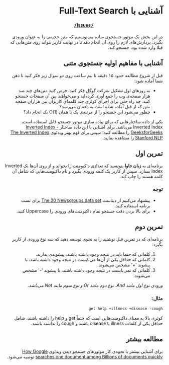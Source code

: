 <div dir="rtl" align='right'>

#  آشنایی با Full-Text Search

<div align='center'>

**[⚡Issues⚡](./issue-template-simpleProject.md)**

</div>

در این بخش یک موتور جستجوی ساده می‌نویسیم که متن حجیمی را به عنوان ورودی بگیرد، پردازش‌های لازم را روی آن انجام دهد تا در نهایت کاربر بتواند روی متن‌هایی که قبلا وارد شده بود، جستجو کند.


## آشنایی با مفاهیم اولیه جستجوی متنی

قبل از شروع مطالعه حدود ۱۵ دقیقه تا نیم ساعت روی دو سوال زیر فکر کنید تا ذهن شما آماده شود:

- به روز‌های اول تشکیل شرکت گوگل فکر کنید، فرض کنید متن‌های چند صد هزار صفحه‌ی وب را جمع آوری کرده‌اید و می‌خواهید بین آن صفحات جستجو کنید. چه راه حلی برای اجرای کوئری چند کلمه‌ای کاربران بین هزاران صفحه متن که از قبل آماده شده است به ذهنتان می‌رسد؟
- چطور می‌شود این جستجو را از مرتبه‌ی یک یا همان  (O(1 یک انجام داد؟ 

یکی از داده ساختارهایی که برای پیاده سازی موتور جستجو قابل استفاده است، Inverted Index می‌باشد. برای آشنایی با این داده ساختار [Inverted Index - GeeksforGeeks](https://www.geeksforgeeks.org/inverted-index/) را مطالعه کنید؛ سپس برای فهم بهتر 
ویدئوی [The Inverted Index Stanford NLP](https://www.youtube.com/watch?v=bnP6TsqyF30) را مشاهده نمایید.

## تمرین اول

برنامه‌ای به **زبان جاوا** بنویسید که تعدادی داکیومنت را بخواند و از روی آن‌ها یک  Inverted Index بسازد.
سپس از کاربر یک کلمه ورودی بگیرد و نام داکیومنت‌هایی که شامل آن کلمه هستند را چاپ کند.

### توجه
- پیشنهاد می‌کنیم از دیتاست  [The 20 Newsgroups data set](./SampleEnglishData.zip) برای تست برنامه استفاده کنید.
- برای بالا بردن دقت جستجو تمام داکیومنت‌های ورودی را Uppercase کنید.

## تمرین دوم

برنامه‌ای که در تمرین قبل نوشتید را به نحوی توسعه دهید که سه نوع ورودی از کاربر بگیرد:
   1. کلماتی که حتما باید در نتیجه وجود داشته باشند، پیشوندی ندارند.
   1. کلماتی که حداقل یکی از آن‌ها می‌بایست در نتیجه وجود داشته باشد، با پیشوند '+' مشخص می‌شوند.
   1. کلماتی که نمی‌بایست در نتیجه وجود داشته باشند، با پیشوند '-' مشخص می‌شوند.

*ورودی نوع اول مانند And، نوع دوم مانند Or و نوع سوم مانند Not می‌باشد.*
  
### مثال:
` get help +illness +disease -cough `

کوئری بالا به معنای داکیومنت‌هایی است که حتماً get و help را داشته باشند، شامل حداقل یکی از کلمات illness یا disease باشند و cough را نداشته باشند.

## مطالعه بیشتر

 برای آشنایی بیشتر با نحوه‌ی کار موتور‌های جستجو دیدن ویدئوی [How Google searches one document among Billions of documents quickly](https://www.youtube.com/watch?v=CeGtqouT8eA) توصیه می‌شود.
</div>
